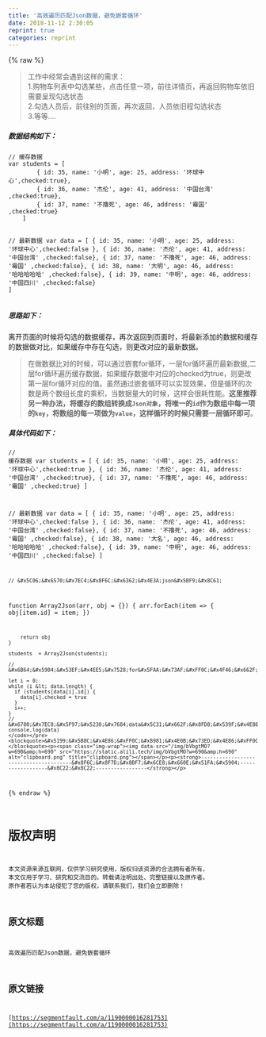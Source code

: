 ```yaml
---
title: '高效遍历匹配Json数据，避免嵌套循环' 
date: 2018-11-12 2:30:05
reprint: true
categories: reprint
---
```


{% raw %}
<blockquote>&#x5DE5;&#x4F5C;&#x4E2D;&#x7ECF;&#x5E38;&#x4F1A;&#x9047;&#x5230;&#x8FD9;&#x6837;&#x7684;&#x9700;&#x6C42;&#xFF1A;<br>1.&#x8D2D;&#x7269;&#x8F66;&#x5217;&#x8868;&#x4E2D;&#x52FE;&#x9009;&#x67D0;&#x4E9B;&#xFF0C;&#x70B9;&#x51FB;&#x4EFB;&#x610F;&#x4E00;&#x9879;&#xFF0C;&#x524D;&#x5F80;&#x8BE6;&#x60C5;&#x9875;&#xFF0C;&#x518D;&#x8FD4;&#x56DE;&#x8D2D;&#x7269;&#x8F66;&#x4F9D;&#x65E7;&#x9700;&#x8981;&#x5448;&#x73B0;&#x52FE;&#x9009;&#x72B6;&#x6001;<br>2.&#x52FE;&#x9009;&#x4EBA;&#x5458;&#x540E;&#xFF0C;&#x524D;&#x5F80;&#x522B;&#x7684;&#x9875;&#x9762;&#xFF0C;&#x518D;&#x6B21;&#x8FD4;&#x56DE;&#xFF0C;&#x4EBA;&#x5458;&#x4F9D;&#x65E7;&#x7A0B;&#x52FE;&#x9009;&#x72B6;&#x6001;<br>3.&#x7B49;&#x7B49;....</blockquote><h5><strong>&#x6570;&#x636E;&#x7ED3;&#x6784;&#x5982;&#x4E0B;&#xFF1A;</strong></h5><pre><code>// &#x7F13;&#x5B58;&#x6570;&#x636E;
var students = [
        { id: 35, name: &apos;&#x5C0F;&#x660E;&apos;, age: 25, address: &apos;&#x73AF;&#x7403;&#x4E2D;&#x5FC3;&apos;,checked:true},
        { id: 36, name: &apos;&#x6770;&#x4F26;&apos;, age: 41, address: &apos;&#x4E2D;&#x56FD;&#x53F0;&#x6E7E;&apos; ,checked:true},
        { id: 37, name: &apos;&#x4E0D;&#x64B8;&#x6B7B;&apos;, age: 46, address: &apos;&#x9709;&#x56FD;&apos; ,checked:true}
    ]
    
 // &#x6700;&#x65B0;&#x6570;&#x636E;
var data = [
        { id: 35, name: &apos;&#x5C0F;&#x660E;&apos;, age: 25, address: &apos;&#x73AF;&#x7403;&#x4E2D;&#x5FC3;&apos;,checked:false },
        { id: 36, name: &apos;&#x6770;&#x4F26;&apos;, age: 41, address: &apos;&#x4E2D;&#x56FD;&#x53F0;&#x6E7E;&apos; ,checked:false},
        { id: 37, name: &apos;&#x4E0D;&#x64B8;&#x6B7B;&apos;, age: 46, address: &apos;&#x9709;&#x56FD;&apos; ,checked:false},
        { id: 38, name: &apos;&#x5927;&#x660E;&apos;, age: 46, address: &apos;&#x54C8;&#x54C8;&#x54C8;&#x54C8;&#x54C8;&apos; ,checked:false},
        { id: 39, name: &apos;&#x4E2D;&#x660E;&apos;, age: 46, address: &apos;&#x4E2D;&#x56FD;&#x56DB;&#x5DDD;&apos; ,checked:false}
    ]</code></pre><h5><strong>&#x601D;&#x8DEF;&#x5982;&#x4E0B;&#xFF1A;</strong></h5><p>&#x79BB;&#x5F00;&#x9875;&#x9762;&#x7684;&#x65F6;&#x5019;&#x5C06;&#x52FE;&#x9009;&#x7684;&#x6570;&#x636E;&#x7F13;&#x5B58;&#xFF0C;&#x518D;&#x6B21;&#x8FD4;&#x56DE;&#x5230;&#x9875;&#x9762;&#x65F6;&#xFF0C;&#x5C06;&#x6700;&#x65B0;&#x6DFB;&#x52A0;&#x7684;&#x6570;&#x636E;&#x548C;&#x7F13;&#x5B58;&#x7684;&#x6570;&#x636E;&#x505A;&#x5BF9;&#x6BD4;&#xFF0C;&#x5982;&#x679C;&#x7F13;&#x5B58;&#x4E2D;&#x5B58;&#x5728;&#x52FE;&#x9009;&#xFF0C;&#x5219;&#x66F4;&#x6539;&#x5BF9;&#x5E94;&#x7684;&#x6700;&#x65B0;&#x6570;&#x636E;&#x3002;</p><blockquote>&#x5728;&#x505A;&#x6570;&#x636E;&#x6BD4;&#x5BF9;&#x7684;&#x65F6;&#x5019;&#xFF0C;&#x53EF;&#x4EE5;&#x901A;&#x8FC7;&#x5D4C;&#x5957;for&#x5FAA;&#x73AF;&#xFF0C;&#x4E00;&#x5C42;for&#x5FAA;&#x73AF;&#x904D;&#x5386;&#x6700;&#x65B0;&#x6570;&#x636E;,&#x4E8C;&#x5C42;for&#x5FAA;&#x73AF;&#x904D;&#x5386;&#x7F13;&#x5B58;&#x6570;&#x636E;&#xFF0C;&#x5982;&#x679C;&#x7F13;&#x5B58;&#x6570;&#x636E;&#x4E2D;&#x5BF9;&#x5E94;&#x7684;checked&#x4E3A;true&#xFF0C;&#x5219;&#x66F4;&#x6539;&#x7B2C;&#x4E00;&#x5C42;for&#x5FAA;&#x73AF;&#x5BF9;&#x5E94;&#x7684;&#x503C;&#x3002;&#x867D;&#x7136;&#x901A;&#x8FC7;&#x5D4C;&#x5957;&#x5FAA;&#x73AF;&#x53EF;&#x4EE5;&#x5B9E;&#x73B0;&#x6548;&#x679C;&#xFF0C;&#x4F46;&#x662F;&#x5FAA;&#x73AF;&#x7684;&#x6B21;&#x6570;&#x662F;&#x4E24;&#x4E2A;&#x6570;&#x7EC4;&#x957F;&#x5EA6;&#x7684;&#x4E58;&#x79EF;&#xFF0C;&#x5F53;&#x6570;&#x636E;&#x91CF;&#x5927;&#x7684;&#x65F6;&#x5019;&#xFF0C;&#x8FD9;&#x6837;&#x4F1A;&#x5F88;&#x8017;&#x6027;&#x80FD;&#x3002;<strong>&#x8FD9;&#x91CC;&#x63A8;&#x8350;&#x53E6;&#x4E00;&#x79CD;&#x529E;&#x6CD5;&#xFF0C;&#x5C06;&#x7F13;&#x5B58;&#x7684;&#x6570;&#x7EC4;&#x8F6C;&#x6362;&#x6210;<code>Json&#x5BF9;&#x8C61;</code>&#xFF0C;&#x5C06;&#x552F;&#x4E00;&#x7684;<code>id</code>&#x4F5C;&#x4E3A;&#x6570;&#x7EC4;&#x4E2D;&#x6BCF;&#x4E00;&#x9879;&#x7684;<code>key</code>&#xFF0C;&#x5C06;&#x6570;&#x7EC4;&#x7684;&#x6BCF;&#x4E00;&#x9879;&#x505A;&#x4E3A;<code>value</code>&#xFF0C;&#x8FD9;&#x6837;&#x5FAA;&#x73AF;&#x7684;&#x65F6;&#x5019;&#x53EA;&#x9700;&#x8981;&#x4E00;&#x5C42;&#x5FAA;&#x73AF;&#x5373;&#x53EF;</strong>&#x3002;</blockquote><h5><strong>&#x5177;&#x4F53;&#x4EE3;&#x7801;&#x5982;&#x4E0B;&#xFF1A;</strong></h5><pre><code>// &#x7F13;&#x5B58;&#x6570;&#x636E;
var students = [
        { id: 35, name: &apos;&#x5C0F;&#x660E;&apos;, age: 25, address: &apos;&#x73AF;&#x7403;&#x4E2D;&#x5FC3;&apos;,checked:true },
        { id: 36, name: &apos;&#x6770;&#x4F26;&apos;, age: 41, address: &apos;&#x4E2D;&#x56FD;&#x53F0;&#x6E7E;&apos; ,checked:true},
        { id: 37, name: &apos;&#x4E0D;&#x64B8;&#x6B7B;&apos;, age: 46, address: &apos;&#x9709;&#x56FD;&apos; ,checked:true}
    ]
    
 // &#x6700;&#x65B0;&#x6570;&#x636E;
var data = [
        { id: 35, name: &apos;&#x5C0F;&#x660E;&apos;, age: 25, address: &apos;&#x73AF;&#x7403;&#x4E2D;&#x5FC3;&apos;,checked:false },
        { id: 36, name: &apos;&#x6770;&#x4F26;&apos;, age: 41, address: &apos;&#x4E2D;&#x56FD;&#x53F0;&#x6E7E;&apos; ,checked:false},
        { id: 37, name: &apos;&#x4E0D;&#x64B8;&#x6B7B;&apos;, age: 46, address: &apos;&#x9709;&#x56FD;&apos; ,checked:false},
        { id: 38, name: &apos;&#x5927;&#x540D;&apos;, age: 46, address: &apos;&#x54C8;&#x54C8;&#x54C8;&#x54C8;&#x54C8;&apos; ,checked:false},
        { id: 39, name: &apos;&#x4E2D;&#x660E;&apos;, age: 46, address: &apos;&#x4E2D;&#x56FD;&#x56DB;&#x5DDD;&apos; ,checked:false}
    ]
    
    // &#x5C06;&#x6570;&#x7EC4;&#x8F6C;&#x6362;&#x4E3A;json&#x5BF9;&#x8C61;
function Array2Json(arr, obj = {}) {
        arr.forEach(item =&gt; {
            obj[item.id] = item;
        })

        return obj
    }
    
    students  = Array2Json(students);
    
    // &#x6B64;&#x5904;&#x53EF;&#x4EE5;&#x7528;for&#x5FAA;&#x73AF;&#xFF0C;&#x4F46;&#x662F;&#x63A8;&#x8350;&#x4F7F;&#x7528;while&#xFF0C;&#x56E0;&#x4E3A;while&#x6BD4;for&#x6548;&#x7387;&#x9AD8;
    
    let i = 0;
    while (i &lt; data.length) {
      if (students[data[i].id]) {
        data[i].checked = true
      }
      i++;
    }
    // &#x6700;&#x7EC8;&#x5F97;&#x5230;&#x7684;data&#x5C31;&#x662F;&#x8FD8;&#x539F;&#x4E86;&#x52FE;&#x9009;&#x72B6;&#x6001;&#x7684;&#x6570;&#x636E;&#xFF0C;&#x53EF;&#x4EE5;&#x76F4;&#x63A5;&#x6E32;&#x67D3;&#x5728;&#x754C;&#x9762;&#x4E0A;
    console.log(data)
    </code></pre><blockquote>&#x5199;&#x5B8C;&#x4E86;&#xFF0C;&#x8981;&#x4E0B;&#x73ED;&#x4E86;&#xFF0C;&#x54C8;&#x54C8;&#x54C8;&#x54C8;</blockquote><p><span class="img-wrap"><img data-src="/img/bVbgtMO?w=690&amp;h=690" src="https://static.alili.tech/img/bVbgtMO?w=690&amp;h=690" alt="clipboard.png" title="clipboard.png"></span></p><p><strong>---------------------------------------&#x8F6C;&#x8F7D;&#x8BF7;&#x6CE8;&#x660E;&#x51FA;&#x5904;------------------&#x8C22;&#x8C22;-----------------</strong></p>
{% endraw %}

# 版权声明
本文资源来源互联网，仅供学习研究使用，版权归该资源的合法拥有者所有，
本文仅用于学习、研究和交流目的。转载请注明出处、完整链接以及原作者。
原作者若认为本站侵犯了您的版权，请联系我们，我们会立即删除！

## 原文标题
高效遍历匹配Json数据，避免嵌套循环

## 原文链接
[https://segmentfault.com/a/1190000016281753](https://segmentfault.com/a/1190000016281753)

